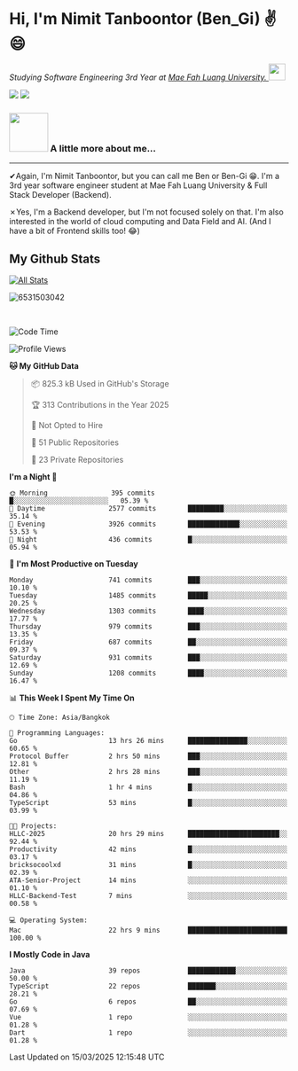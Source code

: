 # Hi, I'm Nimit Tanboontor (Ben_Gi) ✌😄
<p><em>Studying Software Engineering 3rd Year at <a href="https://en.mfu.ac.th/home.html"> Mae Fah Luang University.
</a><img src="https://media.giphy.com/media/WUlplcMpOCEmTGBtBW/giphy.gif" width="30"> </em></p>


[![](https://img.shields.io/badge/linkedin-%230077B5.svg?style=for-the-badge&logo=linkedin)]([https://www.linkedin.com/in/thanaphoom-babparn/](https://www.linkedin.com/in/nimit-tanbooutor-798139246/))
[![](https://img.shields.io/badge/Medium-12100E?style=for-the-badge&logo=medium&logoColor=white)](https://medium.com/@nimittanbooutor)

### <img src="https://media.giphy.com/media/VgCDAzcKvsR6OM0uWg/giphy.gif" width="70"> A little more about me...  

<hr> <!-- Horizontal line -->

&#10004;Again, I'm Nimit Tanboontor, but you can call me Ben or Ben-Gi 😁. I'm a 3rd year software engineer student at Mae Fah Luang University & Full Stack Developer (Backend).

&#10007;Yes, I'm a Backend developer, but I'm not focused solely on that. I'm also interested in the world of cloud computing and Data Field and AI. (And I have a bit of Frontend skills too! 😂)


## My Github Stats

[![All Stats](https://github-readme-stats.vercel.app/api?username=6531503042&show_icons=true&theme=algolia)](https://github.com/6531503042)

<p><img align="center" src="https://github-readme-streak-stats.herokuapp.com/?user=6531503042&" alt="6531503042" /></p>

<br />


<!--START_SECTION:waka-->
![Code Time](http://img.shields.io/badge/Code%20Time-372%20hrs%2017%20mins-blue)

![Profile Views](http://img.shields.io/badge/Profile%20Views-11-blue)

**🐱 My GitHub Data** 

> 📦 825.3 kB Used in GitHub's Storage 
 > 
> 🏆 313 Contributions in the Year 2025
 > 
> 🚫 Not Opted to Hire
 > 
> 📜 51 Public Repositories 
 > 
> 🔑 23 Private Repositories 
 > 
**I'm a Night 🦉** 

```text
🌞 Morning                395 commits         █░░░░░░░░░░░░░░░░░░░░░░░░   05.39 % 
🌆 Daytime                2577 commits        █████████░░░░░░░░░░░░░░░░   35.14 % 
🌃 Evening                3926 commits        █████████████░░░░░░░░░░░░   53.53 % 
🌙 Night                  436 commits         █░░░░░░░░░░░░░░░░░░░░░░░░   05.94 % 
```
📅 **I'm Most Productive on Tuesday** 

```text
Monday                   741 commits         ███░░░░░░░░░░░░░░░░░░░░░░   10.10 % 
Tuesday                  1485 commits        █████░░░░░░░░░░░░░░░░░░░░   20.25 % 
Wednesday                1303 commits        ████░░░░░░░░░░░░░░░░░░░░░   17.77 % 
Thursday                 979 commits         ███░░░░░░░░░░░░░░░░░░░░░░   13.35 % 
Friday                   687 commits         ██░░░░░░░░░░░░░░░░░░░░░░░   09.37 % 
Saturday                 931 commits         ███░░░░░░░░░░░░░░░░░░░░░░   12.69 % 
Sunday                   1208 commits        ████░░░░░░░░░░░░░░░░░░░░░   16.47 % 
```


📊 **This Week I Spent My Time On** 

```text
🕑︎ Time Zone: Asia/Bangkok

💬 Programming Languages: 
Go                       13 hrs 26 mins      ███████████████░░░░░░░░░░   60.65 % 
Protocol Buffer          2 hrs 50 mins       ███░░░░░░░░░░░░░░░░░░░░░░   12.81 % 
Other                    2 hrs 28 mins       ███░░░░░░░░░░░░░░░░░░░░░░   11.19 % 
Bash                     1 hr 4 mins         █░░░░░░░░░░░░░░░░░░░░░░░░   04.86 % 
TypeScript               53 mins             █░░░░░░░░░░░░░░░░░░░░░░░░   03.99 % 

🐱‍💻 Projects: 
HLLC-2025                20 hrs 29 mins      ███████████████████████░░   92.44 % 
Productivity             42 mins             █░░░░░░░░░░░░░░░░░░░░░░░░   03.17 % 
bricksocoolxd            31 mins             █░░░░░░░░░░░░░░░░░░░░░░░░   02.39 % 
ATA-Senior-Project       14 mins             ░░░░░░░░░░░░░░░░░░░░░░░░░   01.10 % 
HLLC-Backend-Test        7 mins              ░░░░░░░░░░░░░░░░░░░░░░░░░   00.58 % 

💻 Operating System: 
Mac                      22 hrs 9 mins       █████████████████████████   100.00 % 
```

**I Mostly Code in Java** 

```text
Java                     39 repos            ████████████░░░░░░░░░░░░░   50.00 % 
TypeScript               22 repos            ███████░░░░░░░░░░░░░░░░░░   28.21 % 
Go                       6 repos             ██░░░░░░░░░░░░░░░░░░░░░░░   07.69 % 
Vue                      1 repo              ░░░░░░░░░░░░░░░░░░░░░░░░░   01.28 % 
Dart                     1 repo              ░░░░░░░░░░░░░░░░░░░░░░░░░   01.28 % 
```




 Last Updated on 15/03/2025 12:15:48 UTC
<!--END_SECTION:waka-->
